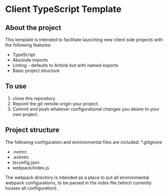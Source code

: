# Client TypeScript Template
## About the project
This template is intended to facilitate launching new client side projects with the following features:
* TypeScript
* Absolute imports
* Linting - defaults to Airbnb but with named exports
* Basic project structure

## To use
1. clone this repository.
2. Repoint the git remote origin your project.
3. Commit and push whatever configurational changes you desire to your own project.

## Project structure
The following configuration and environmental files are included:
*.gitignore
* .nvmrc
* .eslintrc
* tsconfig.json
* webpack/index.js

The webpack directory is intended as a place to put all environmental webpack configurations, to be parsed in the index file (which currently houses all configuration).